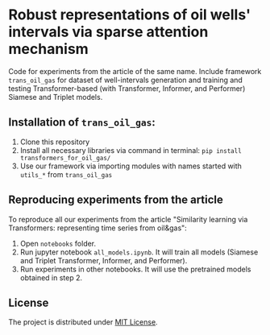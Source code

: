 Robust representations of oil wells' intervals via sparse attention mechanism
=====

Code for experiments from the article of the same name. Include framework `trans_oil_gas` for dataset of well-intervals generation and training and testing Transformer-based (with Transformer, Informer, and Performer) Siamese and Triplet models. 

Installation of `trans_oil_gas`:
-----
1. Clone this repository
2. Install all necessary libraries via command in terminal: `pip install transformers_for_oil_gas/`
3. Use our framework via importing modules with names started with `utils_*` from `trans_oil_gas` 

Reproducing experiments from the article
-----
To reproduce all our experiments from the article "Similarity learning via Transformers: representing time series from oil\&gas":
1. Open `notebooks` folder.
2. Run jupyter notebook `all_models.ipynb`. It will train all models (Siamese and Triplet Transformer, Informer, and Performer).
3. Run experiments in other notebooks. It will use the pretrained models obtained in step 2. 

License
-----
The project is distributed under [MIT License](https://github.com/roguLINA/transformers_for_oil_gas/blob/main/License.txt).
